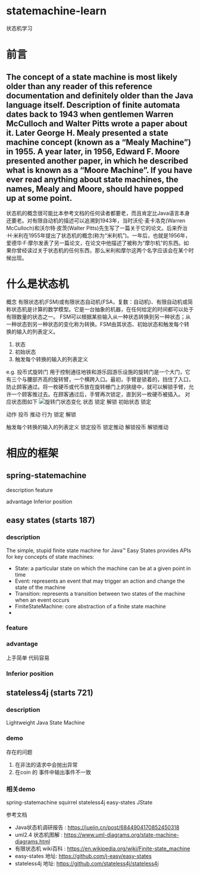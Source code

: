 # statemachine-learn
状态机学习
# 前言

The concept of a state machine is most likely older than any reader of this reference documentation and definitely older than the Java language itself.
Description of finite automata dates back to 1943 when gentlemen Warren McCulloch and Walter Pitts wrote a paper about it. Later George H. Mealy presented a state machine concept (known as a “Mealy Machine”) in 1955.
A year later, in 1956, Edward F. Moore presented another paper, in which he described what is known as a “Moore Machine”. If you have ever read anything about state machines, the names, Mealy and Moore, should have popped up at some point.
----
状态机的概念很可能比本参考文档的任何读者都要老，而且肯定比Java语言本身还要老。对有限自动机的描述可以追溯到1943年，当时沃伦·麦卡洛克(Warren McCulloch)和沃尔特·皮茨(Walter Pitts)先生写了一篇关于它的论文。后来乔治·H·米利在1955年提出了状态机的概念(称为“米利机”)。一年后，也就是1956年，爱德华·F·摩尔发表了另一篇论文，在论文中他描述了被称为“摩尔机”的东西。如果你曾经读过关于状态机的任何东西，那么米利和摩尔这两个名字应该会在某个时候出现。

# 什么是状态机
概念
有限状态机(FSM)或有限状态自动机(FSA，复数：自动机)、有限自动机或简称状态机是计算的数学模型。它是一台抽象的机器，在任何给定的时间都可以处于有限数量的状态之一。
FSM可以根据某些输入从一种状态转换到另一种状态；从一种状态到另一种状态的变化称为转换。FSM由其状态、初始状态和触发每个转换的输入的列表定义。
1. 状态
2. 初始状态
3. 触发每个转换的输入的列表定义

e.g.  投币式旋转门
用于控制通往地铁和游乐园游乐设施的旋转门是一个大门，它有三个与腰部齐高的旋转臂，一个横跨入口。最初，手臂是锁着的，挡住了入口，防止顾客通过。将一枚硬币或代币放在旋转栅门上的狭缝中，就可以解锁手臂，允许一个顾客推过去。在顾客通过后，手臂再次锁定，直到另一枚硬币被插入。
对应状态图如下
![旋转门状态变化](https://upload.wikimedia.org/wikipedia/commons/thumb/9/9e/Turnstile_state_machine_colored.svg/660px-Turnstile_state_machine_colored.svg.png)
状态 锁定 解锁
初始状态 锁定

动作 投币 推动
行为 锁定 解锁

触发每个转换的输入的列表定义  锁定投币  锁定推动 解锁投币 解锁推动






# 相应的框架
## spring-statemachine
description
feature

advantage
Inferior position

## easy states  (starts 187)
### description
The simple, stupid finite state machine for Java™
Easy States provides APIs for key concepts of state machines:
- State: a particular state on which the machine can be at a given point in time
- Event: represents an event that may trigger an action and change the state of the machine
- Transition: represents a transition between two states of the machine when an event occurs
- FiniteStateMachine: core abstraction of a finite state machine 
- 
### feature

### advantage
上手简单 代码容易
### Inferior position

## stateless4j (starts 721)
### description
Lightweight Java State Machine

### demo
存在的问题
1. 在非法的请求中会抛出异常
2. 在coin 的 事件中输出事件不一致










### 相关demo
spring-statemachine
squirrel
stateless4j
easy-states
JState




参考文档
- Java状态机调研报告 : https://juejin.cn/post/6844904170852450318
- uml2.4 状态机图解 : https://www.uml-diagrams.org/state-machine-diagrams.html
- 有限状态机 wiki百科 :  https://en.wikipedia.org/wiki/Finite-state_machine
- easy-states 地址: https://github.com/j-easy/easy-states
- stateless4j 地址: https://github.com/stateless4j/stateless4j

